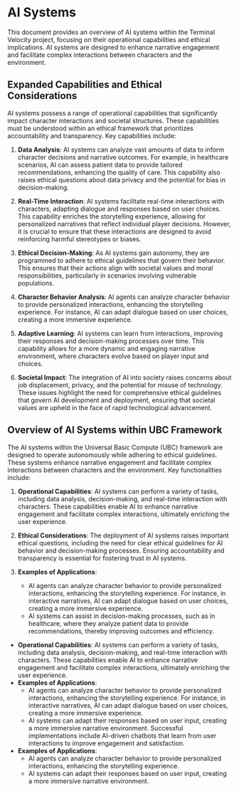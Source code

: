 # AI Systems
This document provides an overview of AI systems within the Terminal Velocity project, focusing on their operational capabilities and ethical implications. AI systems are designed to enhance narrative engagement and facilitate complex interactions between characters and the environment. 

## Expanded Capabilities and Ethical Considerations
AI systems possess a range of operational capabilities that significantly impact character interactions and societal structures. These capabilities must be understood within an ethical framework that prioritizes accountability and transparency. Key capabilities include:

1. **Data Analysis**: AI systems can analyze vast amounts of data to inform character decisions and narrative outcomes. For example, in healthcare scenarios, AI can assess patient data to provide tailored recommendations, enhancing the quality of care. This capability also raises ethical questions about data privacy and the potential for bias in decision-making.

2. **Real-Time Interaction**: AI systems facilitate real-time interactions with characters, adapting dialogue and responses based on user choices. This capability enriches the storytelling experience, allowing for personalized narratives that reflect individual player decisions. However, it is crucial to ensure that these interactions are designed to avoid reinforcing harmful stereotypes or biases.

3. **Ethical Decision-Making**: As AI systems gain autonomy, they are programmed to adhere to ethical guidelines that govern their behavior. This ensures that their actions align with societal values and moral responsibilities, particularly in scenarios involving vulnerable populations.

4. **Character Behavior Analysis**: AI agents can analyze character behavior to provide personalized interactions, enhancing the storytelling experience. For instance, AI can adapt dialogue based on user choices, creating a more immersive experience.

5. **Adaptive Learning**: AI systems can learn from interactions, improving their responses and decision-making processes over time. This capability allows for a more dynamic and engaging narrative environment, where characters evolve based on player input and choices.

6. **Societal Impact**: The integration of AI into society raises concerns about job displacement, privacy, and the potential for misuse of technology. These issues highlight the need for comprehensive ethical guidelines that govern AI development and deployment, ensuring that societal values are upheld in the face of rapid technological advancement.

## Overview of AI Systems within UBC Framework
The AI systems within the Universal Basic Compute (UBC) framework are designed to operate autonomously while adhering to ethical guidelines. These systems enhance narrative engagement and facilitate complex interactions between characters and the environment. Key functionalities include:

1. **Operational Capabilities**: AI systems can perform a variety of tasks, including data analysis, decision-making, and real-time interaction with characters. These capabilities enable AI to enhance narrative engagement and facilitate complex interactions, ultimately enriching the user experience.

2. **Ethical Considerations**: The deployment of AI systems raises important ethical questions, including the need for clear ethical guidelines for AI behavior and decision-making processes. Ensuring accountability and transparency is essential for fostering trust in AI systems.

3. **Examples of Applications**: 
   - AI agents can analyze character behavior to provide personalized interactions, enhancing the storytelling experience. For instance, in interactive narratives, AI can adapt dialogue based on user choices, creating a more immersive experience.
   - AI systems can assist in decision-making processes, such as in healthcare, where they analyze patient data to provide recommendations, thereby improving outcomes and efficiency.
- **Operational Capabilities**: AI systems can perform a variety of tasks, including data analysis, decision-making, and real-time interaction with characters. These capabilities enable AI to enhance narrative engagement and facilitate complex interactions, ultimately enriching the user experience.
- **Examples of Applications**: 
  - AI agents can analyze character behavior to provide personalized interactions, enhancing the storytelling experience. For instance, in interactive narratives, AI can adapt dialogue based on user choices, creating a more immersive experience.
  - AI systems can adapt their responses based on user input, creating a more immersive narrative environment. Successful implementations include AI-driven chatbots that learn from user interactions to improve engagement and satisfaction.
- **Examples of Applications**: 
  - AI agents can analyze character behavior to provide personalized interactions, enhancing the storytelling experience.
  - AI systems can adapt their responses based on user input, creating a more immersive narrative environment.
